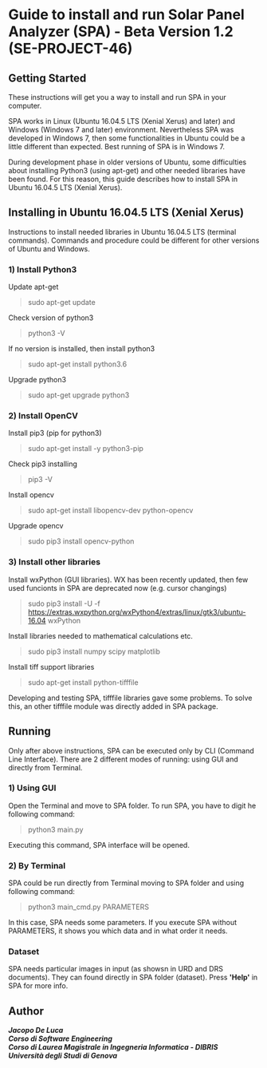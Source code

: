 # Guide to install and run Solar Panel Analyzer (SPA) - Beta Version 1.2 (SE-PROJECT-46)

## Getting Started

These instructions will get you a way to install and run SPA in your computer.

SPA works in Linux (Ubuntu 16.04.5 LTS (Xenial Xerus) and later) and Windows (Windows 7 and later) environment.
Nevertheless SPA was developed in Windows 7, then some functionalities in Ubuntu could be a little different than expected.
Best running of SPA is in Windows 7.

During development phase in older versions of Ubuntu, some difficulties about installing Python3 (using apt-get) and other needed libraries have been found.
For this reason, this guide describes how to install SPA in Ubuntu 16.04.5 LTS (Xenial Xerus).

## Installing in Ubuntu 16.04.5 LTS (Xenial Xerus)

Instructions to install needed libraries in Ubuntu 16.04.5 LTS (terminal commands).
Commands and procedure could be different for other versions of Ubuntu and Windows.

### 1) Install Python3

 Update apt-get

> sudo apt-get update

Check version of python3

> python3 -V


If no version is installed, then install python3

> sudo apt-get install python3.6

Upgrade python3

> sudo apt-get upgrade python3

### 2) Install OpenCV

Install pip3 (pip for python3)

> sudo apt-get install -y python3-pip

Check pip3 installing

> pip3 -V

Install opencv

> sudo apt-get install libopencv-dev python-opencv

Upgrade opencv

> sudo pip3 install opencv-python

### 3) Install other libraries

Install wxPython (GUI libraries).
WX has been recently updated, then few used funcionts in SPA are deprecated now (e.g. cursor changings)

> sudo pip3 install -U -f https://extras.wxpython.org/wxPython4/extras/linux/gtk3/ubuntu-16.04 wxPython

Install libraries needed to mathematical calculations etc.

> sudo pip3 install numpy scipy matplotlib

Install tiff support libraries

> sudo apt-get install python-tifffile

Developing and testing SPA, tifffile libraries gave some problems. To solve this, an other tifffile module was directly added in SPA package.

## Running

Only after above instructions, SPA can be executed only by CLI (Command Line Interface).
There are 2 different modes of running: using GUI and directly from Terminal.

### 1) Using GUI

Open the Terminal and move to SPA folder.
To run SPA, you have to digit he following command:

> python3 main.py

Executing this command, SPA interface will be opened.

### 2) By Terminal

SPA could be run directly from Terminal moving to SPA folder and using following command:

> python3 main_cmd.py PARAMETERS

In this case, SPA needs some parameters.
If you execute SPA without PARAMETERS, it shows you which data and in what order it needs.

### Dataset

SPA needs particular images in input (as showsn in URD and DRS documents).
They can found directly in SPA folder (dataset).
Press **'Help'** in SPA for more info.

## Author

***Jacopo De Luca*** <br />
***Corso di Software Engineering*** <br />
***Corso di Laurea Magistrale in Ingegneria Informatica - DIBRIS*** <br />
***Università degli Studi di Genova***
